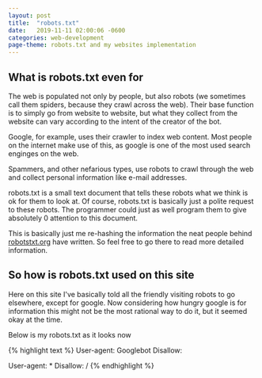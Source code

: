 ```yaml
---
layout: post
title:  "robots.txt"
date:   2019-11-11 02:00:06 -0600
categories: web-development
page-theme: robots.txt and my websites implementation
---
```


## What is robots.txt even for

The web is populated not only by people, but also robots (we sometimes call them spiders, because they crawl across the web). Their base function is to simply go from website to website, but what they collect from the website can vary according to the intent of the creator of the bot.

Google, for example, uses their crawler to index web content. Most people on the internet make use of this, as google is one of the most used search enginges on the web.

Spammers, and other nefarious types, use robots to crawl through the web and collect personal information like e-mail addresses.

robots.txt is a small text document that tells these robots what we think is ok for them to look at. Of course, robots.txt is basically just a polite request to these robots. The programmer could just as well program them to give absolutely 0 attention to this document.

This is basically just me re-hashing the information the neat people behind [robotstxt.org](htttps://www.robotstxt.org) have written. So feel free to go there to read more detailed information.

## So how is robots.txt used on this site

Here on this site I've basically told all the friendly visiting robots to go elsewhere, except for google. Now considering how hungry google is for information this might not be the most rational way to do it, but it seemed okay at the time.

Below is my robots.txt as it looks now

{% highlight text %}
User-agent: Googlebot
Disallow:

User-agent: *
Disallow: /
{% endhighlight %}
